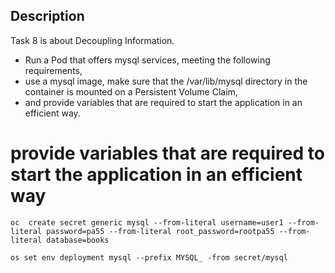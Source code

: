 Description
----
Task 8 is about Decoupling Information.
- Run a Pod that offers mysql services, meeting the following requirements,
- use a mysql image, make sure that the /var/lib/mysql directory in the container is mounted on a Persistent Volume Claim,
- and provide variables that are required to start the application in an efficient way.


# provide variables that are required to start the application in an efficient way

```
oc  create secret generic mysql --from-literal username=user1 --from-literal password=pa55 --from-literal root_password=rootpa55 --from-literal database=books
```

```
os set env deployment mysql --prefix MYSQL_ -from secret/mysql
```
